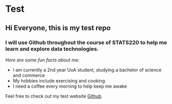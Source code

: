 # Test 
## Hi Everyone, this is my test repo
### I will use Github throughout the course of STATS220 to help me learn and explore data technologies. 


*Here are some fun facts about me:*
* I am currently a 2nd year UoA student, studying a bachelor of science and commerce 
* My hobbies include exercising and cooking. 
* I need a coffee every morning to help keep me awake 

Feel free to check out my test website [Github](https://github.com/)
